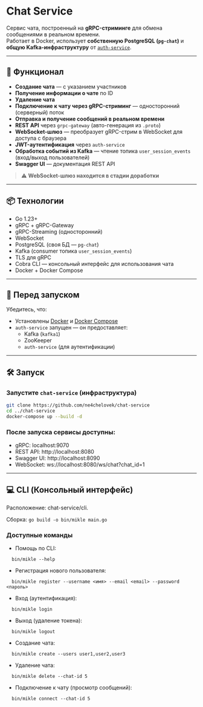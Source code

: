 # Chat Service

Сервис чата, построенный на **gRPC-стриминге** для обмена сообщениями в реальном времени.  
Работает в Docker, использует **собственную PostgreSQL (`pg-chat`)** и **общую Kafka-инфраструктуру** от [
`auth-service`](https://github.com/ne4chelovek/auth-service).

---

## 🚀 Функционал

- **Создание чата** — с указанием участников
- **Получение информации о чате** по ID
- **Удаление чата**
- **Подключение к чату через gRPC-стриминг** — односторонний (серверный) поток
- **Отправка и получение сообщений в реальном времени**
- **REST API** через `grpc-gateway` (авто-генерация из `.proto`)
- **WebSocket-шлюз** — преобразует gRPC-стрим в WebSocket для доступа с браузера
- **JWT-аутентификация** через `auth-service`
- **Обработка событий из Kafka** — чтение топика `user_session_events` (вход/выход пользователей)
- **Swagger UI** — документация REST API

> ⚠️ **WebSocket-шлюз находится в стадии доработки**

---

## 📦 Технологии

- Go 1.23+
- gRPC + gRPC-Gateway
- gRPC-Streaming (односторонний)
- WebSocket
- PostgreSQL (своя БД — `pg-chat`)
- Kafka (consumer топика `user_session_events`)
- TLS для gRPC
- Cobra CLI — консольный интерфейс для использования чата
- Docker + Docker Compose

---

## 🧰 Перед запуском

Убедитесь, что:

- Установлены [Docker](https://docs.docker.com/get-docker/) и [Docker Compose](https://docs.docker.com/compose/install/)
- `auth-service` запущен — он предоставляет:
    - Kafka (`kafka1`)
    - ZooKeeper
    - `auth-service` (для аутентификации)

---

## 🛠 Запуск

### Запустите `chat-service` (инфраструктура)

```bash
git clone https://github.com/ne4chelovek/chat-service
cd ../chat-service
docker-compose up --build -d
```

### После запуска сервисы доступны:

- gRPC: localhost:9070
- REST API: http://localhost:8080
- Swagger UI: http://localhost:8090
- WebSocket: ws://localhost:8080/ws/chat?chat_id=1

---

## 💻 CLI (Консольный интерфейс)

Расположение: chat-service/cli.

Сборка: `go build -o bin/mikle main.go`

### Доступные команды

- Помощь по CLI:

````
  bin/mikle --help
````

- Регистрация нового пользователя:

````
  bin/mikle register --username <имя> --email <email> --password <пароль>
````

- Вход (аутентификация):

````
  bin/mikle login
````

- Выход (удаление токена):

````
  bin/mikle logout
````

- Создание чата:

````
  bin/mikle create --users user1,user2,user3
````

- Удаление чата:

````
  bin/mikle delete --chat-id 5
````

- Подключение к чату (просмотр сообщений):

````
  bin/mikle connect --chat-id 5
````
 
